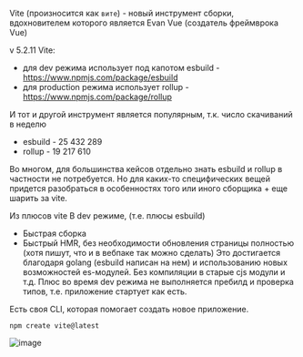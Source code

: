 Vite (произносится как `вите`) - новый инструмент сборки, вдохновителем которого является Evan Vue (создатель фреймврока Vue)

v 5.2.11 Vite:

- для dev режима использует под капотом esbuild - https://www.npmjs.com/package/esbuild
- для production режима использует rollup - https://www.npmjs.com/package/rollup

И тот и другой инструмент является популярным, т.к. число скачиваний в неделю

- esbuild - 25 432 289
- rollup - 19 217 610

Во многом, для большинства кейсов отдельно знать esbuild и rollup в частности не потребуется. Но для каких-то специфических вещей придется разобраться в особенностях того или иного сборщика + еще шарить за vite.

Из плюсов vite
В dev режиме, (т.е. плюсы esbuild)

- Быстрая сборка
- Быстрый HMR, без необходимости обновления страницы полностью (хотя пишут, что и в вебпаке так можно сделать)
  Это достигается благодаря golang (esbuild написан на нем) и использованию новых возможностей es-модулей. Без компиляции в старые cjs модули и т.д.
  Плюс во время dev режима не выполняется пребилд и проверка типов, т.е. приложение стартует как есть.

Есть своя CLI, которая помогает создать новое приложение.

`npm create vite@latest`

![image](https://github.com/expMax-web/312/assets/84277100/33c73c66-5d45-49f2-aadc-a29a27bd6812)
